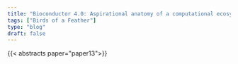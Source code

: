 ```yaml
---
title: "Bioconductor 4.0: Aspirational anatomy of a computational ecosystem for genomic data science"
tags: ["Birds of a Feather"]
type: "blog"
draft: false
---
```


{{< abstracts paper="paper13">}}



